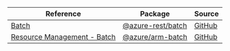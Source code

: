 | Reference | Package | Source |
|---|---|---|
|[Batch](batch-rest-readme.md)|[@azure-rest/batch](https://www.npmjs.com/package/@azure-rest/batch)|[GitHub](https://github.com/Azure/azure-sdk-for-js/blob/main/sdk/batch/batch-rest)|
|[Resource Management - Batch](arm-batch-readme.md)|[@azure/arm-batch](https://www.npmjs.com/package/@azure/arm-batch)|[GitHub](https://github.com/Azure/azure-sdk-for-js/blob/main/sdk/batch/arm-batch)|
